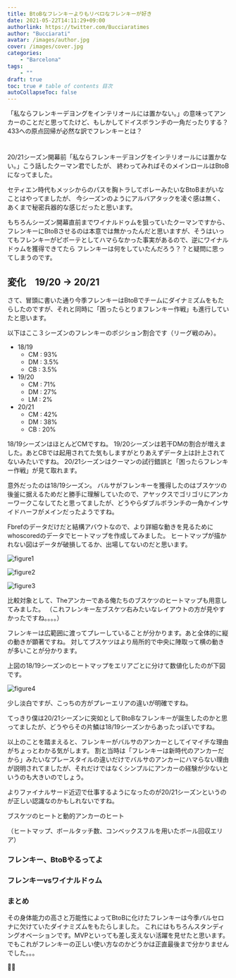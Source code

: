 ```yaml
---
title: BtoBなフレンキーよりもリベロなフレンキーが好き
date: 2021-05-22T14:11:29+09:00
authorlink: https://twitter.com/Bucciaratimes
author: "Bucciarati"
avatar: /images/author.jpg
cover: /images/cover.jpg
categories:
    - "Barcelona"
tags: 
    - ""
draft: true
toc: true # table of contents 目次
autoCollapseToc: false
---
```


「私ならフレンキーデヨングをインテリオールには置かない。」の意味ってアンカーのことだと思ってたけど、もしかしてドイスボランチの一角だったりする？
433への原点回帰が必然な訳でフレンキーとは？

# 

20/21シーズン開幕前「私ならフレンキーデヨングをインテリオールには置かない。」こう話したクーマン君でしたが、
終わってみればそのメインロールはBtoBになってました。

セティエン時代もメッシからのパスを胸トラしてボレーみたいなBtoBまがいなことはやってましたが、
今シーズンのようにアルバアタックを凌ぐ感は無く、あくまで秘密兵器的な感じだったと思います。

もちろんシーズン開幕直前までワイナルドゥムを狙っていたクーマンですから、フレンキーにBtoBさせるのは本意では無かったんだと思いますが、そうはいってもフレンキーがピポーテとしてハマらなかった事実があるので、逆にワイナルドゥムを獲得できてたら
フレンキーは何をしていたんだろう？？と疑問に思ってしまうのです。

## 変化　19/20 -> 20/21


さて、冒頭に書いた通り今季フレンキーはBtoBでチームにダイナミズムをもたらしたのですが、それと同時に「困ったらとりまフレンキー作戦」も進行していたと思います。

以下はここ３シーズンのフレンキーのポジション割合です（リーグ戦のみ）。
- 18/19
  - CM : 93%
  - DM : 3.5%
  - CB : 3.5%
- 19/20
  - CM : 71%
  - DM : 27%
  - LM : 2%
- 20/21
  - CM : 42%
  - DM : 38%
  - CB : 20%

18/19シーズンはほとんどCMですね。
19/20シーズンは若干DMの割合が増えました。あとCBでは起用されてた気もしますがとりあえずデータ上は計上されてないみたいですね。
20/21シーズンはクーマンの試行錯誤と「困ったらフレンキー作戦」が見て取れます。

意外だったのは18/19シーズン。
バルサがフレンキーを獲得したのはブスケツの後釜に据えるためだと勝手に理解していたので、アヤックスでゴリゴリにアンカーワークこなしてたと思ってましたが、どうやらダブルボランチの一角かインサイドハーフがメインだったようですね。

Fbrefのデータだけだと結構アバウトなので、より詳細な動きを見るためにwhoscoredのデータでヒートマップを作成してみました。
ヒートマップが描かれない図はデータが破損してるか、出場してないのだと思います。

![figure1](/images/report/heatmap1.png) 

![figure2](/images/report/heatmap2.png) 

![figure3](/images/report/heatmap3.png) 

比較対象として、Theアンカーである俺たちのブスケツのヒートマップも用意してみました。
（これフレンキー左ブスケツ右みたいなレイアウトの方が見やすかったですね。。。。）

フレンキーは広範囲に渡ってプレーしていることが分かります。あと全体的に縦の動きが顕著ですね。
対してブスケツはより局所的で中央に陣取って横の動きが多いことが分かります。

上図の18/19シーズンのヒートマップをエリアごとに分けて数値化したのが下図です。

![figure4](/images/report/heatmap5.png) 

少し淡白ですが、こっちの方がプレーエリアの違いが明確ですね。

てっきり僕は20/21シーズンに突如としてBtoBなフレンキーが誕生したのかと思ってましたが、どうやらその片鱗は18/19シーズンからあったっぽいですね。

以上のことを踏まえると、フレンキーがバルサのアンカーとしてイマイチな理由がちょっとわかる気がします。
割と当時は「フレンキーは新時代のアンカーだから」みたいなプレースタイルの違いだけでバルサのアンカーにハマらない理由が説明されてましたが、それだけではなくシンプルにアンカーの経験が少ないというのも大きいのでしょう。

よりファイナルサード近辺で仕事するようになったのが20/21シーズンというのが正しい認識なのかもしれないですね。








ブスケツのヒートと動的アンカーのヒート


（ヒートマップ、ボールタッチ数、コンベックスフルを用いたボール回収エリア）

### フレンキー、BtoBやるってよ



### フレンキーvsワイナルドゥム

### まとめ

その身体能力の高さと万能性によってBtoBに化けたフレンキーは今季バルセロナに欠けていたダイナミズムをもたらしました。
これにはもちろんスタンディングオベーションです。MVPといっても差し支えない活躍を見せたと思います。
でもこれがフレンキーの正しい使い方なのかどうかは正直最後まで分かりませんでした。。。


